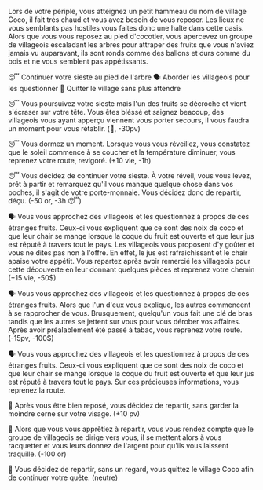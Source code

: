 Lors de votre périple, vous atteignez un petit hammeau du nom de village Coco, il fait très chaud et vous avez besoin de vous reposer. Les lieux ne vous semblants pas hostiles vous faites donc une halte dans cette oasis. Alors que vous vous reposez au pied d'cocotier, vous apercevez un groupe de villageois escaladant les arbres pour attraper des fruits que vous n'aviez jamais vu auparavant, ils sont ronds comme des ballons et durs comme du bois et ne vous semblent pas appétissants. 

😴 Continuer votre sieste au pied de l'arbre
🗣️ Aborder les villageois pour les questionner
🚶 Quitter le village sans plus attendre


😴 Vous poursuivez votre sieste mais l'un des fruits se décroche et vient s'écraser sur votre tête. Vous êtes bléssé et saignez beacoup, des villageois vous ayant apperçu viennent vous porter secours, il vous faudra un moment pour vous rétablir. (🤕, -30pv)

😴 Vous dormez un moment. Lorsque vous vous réveillez, vous constatez que le soleil commence à se coucher et la température diminuer, vous reprenez votre route, revigoré. (+10 vie, -1h)

😴 Vous décidez de continuer votre sieste. À votre réveil, vous vous levez, prêt à partir et remarquez qu'il vous manque quelque chose dans vos poches, il s'agit de votre porte-monnaie. Vous décidez donc de repartir, déçu. (-50 or, -3h 😴)

🗣️ Vous vous approchez des villageois et les questionnez à propos de ces étranges fruits. Ceux-ci vous expliquent que ce sont des noix de coco et que leur chair se mange lorsque la coque du fruit est ouverte et que leur jus est réputé à travers tout le pays. Les villageois vous proposent d'y goûter et vous ne dites pas non à l'offre. En effet, le jus est rafraichissant et le chair apaise votre appétit. Vous repartez après avoir remercié les villageois pour cette découverte en leur donnant quelques pièces et reprenez votre chemin (+15 vie, -50$)

🗣️ Vous vous approchez des villageois et les questionnez à propos de ces étranges fruits. Alors que l'un d'eux vous explique, les autres commencent à se rapprocher de vous. Brusquement, quelqu'un vous fait une clé de bras tandis que les autres se jettent sur vous pour vous dérober vos affaires. Après avoir préalablement été passé à tabac, vous reprenez votre route. (-15pv, -100$)

🗣️ Vous vous approchez des villageois et les questionnez à propos de ces étranges fruits. Ceux-ci vous expliquent que ce sont des noix de coco et que leur chair se mange lorsque la coque du fruit est ouverte et que leur jus est réputé à travers tout le pays. Sur ces précieuses informations, vous reprenez la route.

🚶 Après vous être bien reposé, vous décidez de repartir, sans garder la moindre cerne sur votre visage. (+10 pv)

🚶 Alors que vous vous apprêtiez à repartir, vous vous rendez compte que le groupe de villageois se dirige vers vous, il se mettent alors à vous racquetter et vous leurs donnez de l'argent pour qu'ils vous laissent traquille. (-100 or)

🚶 Vous décidez de repartir, sans un regard, vous quittez le village Coco afin de continuer votre quête. (neutre)
